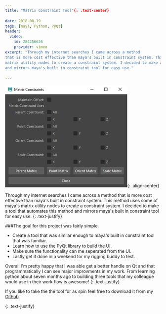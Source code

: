 ```yaml
---
title: "Matrix Constraint Tool"{: .text-center}

date: 2018-08-19
tags: [maya, Python, PyQt]
header:
  video:
    id: 284256626
    provider: vimeo
excerpt: "Through my internet searches I came across a method 
that is more cost effective than maya's built in constraint system. This method uses some of maya's 
matrix utility nodes to create a constraint system. I decided to make a tool that automates this method
and mirrors maya's built in constraint tool for easy use."

---
```




![image-center](/images/MatrixScreenshot.PNG){: .align-center}
 
Through my internet searches I came across a method 
that is more cost effective than maya's built in constraint system. This method uses some of maya's 
matrix utility nodes to create a constraint system. I decided to make a tool that automates this method
and mirrors maya's built in constraint tool for easy use.
{: .text-justify}

###The goal for this project was fairly simple.

* Create a tool that was similar enough to maya's built in constraint tool that was familiar.
* Learn how to use the PyQt library to build the UI.
* Make sure the functionality can me seperated from the UI.
* Lastly get it done in a weekend for my rigging buddy to test.

Overall I'm pretty happy that I was able get a better handle on Qt and that programmatically I
can see major improvments in my work. From learning python about seven months ago to building three 
tools that my colleague would use in their work flow is awesome!
{: .text-justify}

If you like to take the the tool for as spin feel free
to download it from my  <a href="https://github.com/MoodieW/MatrixConstraint" class="btn btn--primary">Github</a> 

{: .text-justify}

  